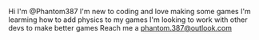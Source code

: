 Hi I'm @Phantom387
I'm new to coding and love making some games
I'm learming how to add physics to my games
I'm looking to work with other devs to make better games
Reach me a phantom.387@outlook.com
